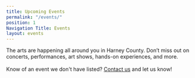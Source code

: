 ```yaml
---
title: Upcoming Events
permalink: "/events/"
position: 1
Navigation Title: Events
layout: events
---
```


The arts are happening all around you in Harney County. Don’t miss out on concerts, performances, art shows, hands-on experiences, and more.
<br><br>
Know of an event we don't have listed? <a href="mailto:harneyartsfoundation@gmail.com" title="Contact us via email">Contact us</a> and let us know!
